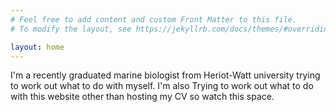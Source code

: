 ```yaml
---
# Feel free to add content and custom Front Matter to this file.
# To modify the layout, see https://jekyllrb.com/docs/themes/#overriding-theme-defaults

layout: home
---
```


 I'm a recently graduated marine biologist from Heriot-Watt university trying to work out what to do with myself. I'm also Trying to work out what to do with this website other than hosting my CV so watch this space. 
